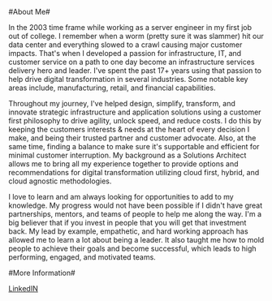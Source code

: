 #About Me#

In the 2003 time frame while working as a server engineer in my first job out of college. I remember when a worm (pretty sure it was slammer) hit our data center and everything slowed to a crawl causing major customer impacts. That's when I developed a passion for infrastructure, IT, and customer service on a path to one day become an infrastructure services delivery hero and leader. I've spent the past 17+ years using that passion to help drive digital transformation in several industries. Some notable key areas include, manufacturing, retail, and financial capabilities.

Throughout my journey, I've helped design, simplify, transform, and innovate strategic infrastructure and application solutions using a customer first philosophy to drive agility, unlock speed, and reduce costs. I do this by keeping the customers interests & needs at the heart of every decision I make, and being their trusted partner and customer advocate. Also, at the same time, finding a balance to make sure it's supportable and efficient for minimal customer interruption.
My background as a Solutions Architect allows me to bring all my experience together to provide options and recommendations for digital transformation utilizing cloud first, hybrid, and cloud agnostic methodologies.

 I love to learn and am always looking for opportunities to add to my knowledge. My progress would not have been possible if I didn't have great partnerships, mentors, and teams of people to help me along the way. I'm a big believer that if you invest in people that you will get that investment back. My lead by example, empathetic, and hard working approach has allowed me to learn a lot about being a leader. It also taught me how to mold people to achieve their goals and become successful, which leads to high performing, engaged, and motivated teams.

#More Information#

[LinkedIN](https://www.linkedin.com/in/moshaalan/)
